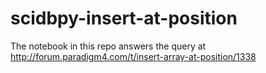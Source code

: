 # scidbpy-insert-at-position

The notebook in this repo answers the query at http://forum.paradigm4.com/t/insert-array-at-position/1338
